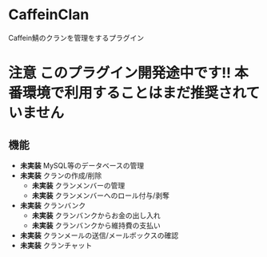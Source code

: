 # CaffeinClan
Caffein鯖のクランを管理をするプラグイン


# **注意 このプラグイン開発途中です!! 本番環境で利用することはまだ推奨されていません**


## 機能
- **未実装** MySQL等のデータベースの管理
- **未実装** クランの作成/削除
  - **未実装** クランメンバーの管理
  - **未実装** クランメンバーへのロール付与/剥奪
- **未実装** クランバンク
  - **未実装** クランバンクからお金の出し入れ
  - **未実装** クランバンクから維持費の支払い
- **未実装** クランメールの送信/メールボックスの確認
- **未実装** クランチャット
